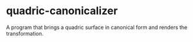 # quadric-canonicalizer
A program that brings a quadric surface in canonical form and renders the transformation.
